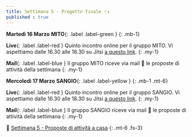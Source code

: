 ```yaml
---
title: Settimana 5 - Progetto finale 👈
published : true
---
```


**Martedì 16 Marzo** **MITO**{: .label .label-green } 
{: .mb-1}

**Live**{: .label .label-red } Quinto incontro online per il gruppo MITO. Vi aspettiamo dalle 16.30 alle 18.30 su Jitsi [a questo link](https://meet.jit.si/MITO_Doors_Plenaria).
{: .my-1}

**Mail**{: .label .label-blue } Il gruppo MITO riceve via mail 💌 le proposte di attività della settimana
{: .my-1}


**Mercoledì 17 Marzo** **SANGIO**{: .label .label-yellow }
{: .mb-1 .mt-6}

**Live**{: .label .label-red } Quinto incontro online per il gruppo SANGIO. Vi aspettiamo dalle 16.30 alle 18.30 su Jitsi [a questo link](https://meet.jit.si/SANGIO_Doors_Plenaria).
{: .my-1}

**Mail**{: .label .label-blue } Il gruppo SANGIO riceve via mail 💌 le proposte di attività della settimana
{: .my-1}

🎩 [Settimana 5 - Proposte di attività a casa](../settimana5)
{: .mt-6 .fs-3}